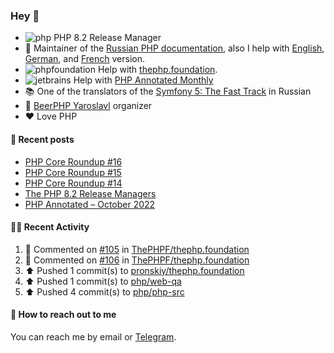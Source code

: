 ### Hey 👋

- ![php](https://user-images.githubusercontent.com/4685504/174548850-037dfd35-3b33-4154-9c50-95efd45ba66a.png) PHP 8.2 Release Manager
- 📖 Maintainer of the [Russian PHP documentation](https://github.com/php/doc-ru), also I help with [English](https://github.com/php/doc-en), [German](https://github.com/php/doc-de), and [French](https://github.com/php/doc-fr) version.
- ![phpfoundation](https://user-images.githubusercontent.com/4685504/174548733-72f62c18-f57e-47a6-8201-cb3d87e06b98.png) Help with [thephp.foundation](https://github.com/ThePHPF/thephp.foundation).
- ![jetbrains](https://user-images.githubusercontent.com/4685504/174548471-693a0e41-4db3-4251-a452-71518bfc5359.png) Help with [PHP Annotated Monthly](https://blog.jetbrains.com/phpstorm/tag/php-annotated-monthly/)
- 📚 One of the translators of
  the [Symfony 5: The Fast Track](https://symfony.com/doc/current/the-fast-track/ru/index.html)
  in Russian
- 🍻 [BeerPHP Yaroslavl](https://github.com/beerphp/yaroslavl) organizer
- ❤️ Love PHP

#### 📜 Recent posts

<!-- BLOG-POST-LIST:START -->
- [PHP Core Roundup #16](https://thephp.foundation/blog/2023/09/01/php-core-roundup-16/)
- [PHP Core Roundup #15](https://thephp.foundation/blog/2023/08/01/php-core-roundup-15/)
- [PHP Core Roundup #14](https://thephp.foundation/blog/2023/07/01/php-core-roundup-14/)
- [The PHP 8.2 Release Managers](https://24daysindecember.net/2022/12/07/the-php-8-2-release-managers/)
- [PHP Annotated – October 2022](https://blog.jetbrains.com/phpstorm/2022/11/php-annotated-october-2022/)
<!-- BLOG-POST-LIST:END -->

#### 👨‍💻 Recent Activity

<!--RECENT_ACTIVITY:start-->
1. 💬 Commented on [#105](https://github.com/ThePHPF/thephp.foundation/pull/105#issuecomment-1719592379) in [ThePHPF/thephp.foundation](https://github.com/ThePHPF/thephp.foundation)<br>
2. 💬 Commented on [#106](https://github.com/ThePHPF/thephp.foundation/pull/106#issuecomment-1719553384) in [ThePHPF/thephp.foundation](https://github.com/ThePHPF/thephp.foundation)<br>
3. ⬆️ Pushed 1 commit(s) to [pronskiy/thephp.foundation](https://github.com/pronskiy/thephp.foundation)<br>
4. ⬆️ Pushed 1 commit(s) to [php/web-qa](https://github.com/php/web-qa)<br>
5. ⬆️ Pushed 4 commit(s) to [php/php-src](https://github.com/php/php-src)<br>
<!--RECENT_ACTIVITY:end-->

#### 💌 How to reach out to me

You can reach me by email or [Telegram](https://t.me/saundefined).
